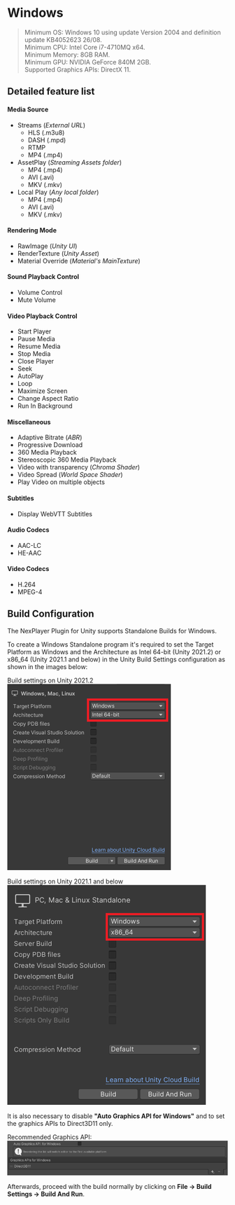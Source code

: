 # Windows

> Minimum OS: Windows 10 using update Version 2004 and definition update KB4052623 26/08.  
Minimum CPU: Intel Core i7-4710MQ x64.  
Minimum Memory: 8GB RAM.  
Minimum GPU: NVIDIA GeForce 840M 2GB.  
Supported Graphics APIs: DirectX 11.

## Detailed feature list

#### Media Source
- Streams (*External URL*)
	- HLS (.m3u8)
	- DASH (.mpd)
	- RTMP
	- MP4 (.mp4)
- AssetPlay (*Streaming Assets folder*)
	- MP4 (.mp4)
	- AVI (.avi)
	- MKV (.mkv)
- Local Play (*Any local folder*)
	- MP4 (.mp4)
	- AVI (.avi)
	- MKV (.mkv)

#### Rendering Mode  
- RawImage (*Unity UI*)	
- RenderTexture (*Unity Asset*)
- Material Override (*Material's MainTexture*)

#### Sound Playback Control
- Volume Control
- Mute Volume

#### Video Playback Control
- Start Player
- Pause Media
- Resume Media
- Stop Media
- Close Player
- Seek
- AutoPlay
- Loop
- Maximize Screen
- Change Aspect Ratio
- Run In Background

#### Miscellaneous
- Adaptive Bitrate (*ABR*)
- Progressive Download
- 360 Media Playback
- Stereoscopic 360 Media Playback
- Video with transparency (*Chroma Shader*)
- Video Spread (*World Space Shader*)
- Play Video on multiple objects

#### Subtitles
- Display WebVTT Subtitles

#### Audio Codecs
- AAC-LC
- HE-AAC

#### Video Codecs
- H.264
- MPEG-4

## Build Configuration
The NexPlayer Plugin for Unity supports Standalone Builds for Windows.

To create a Windows Standalone program it's required to set the Target Platform as Windows and the Architecture as Intel 64-bit (Unity 2021.2) or x86_64 (Unity 2021.1 and below) in the Unity Build Settings configuration as shown in the images below:

Build settings on Unity 2021.2  
![](../assets/platforms/win0.png)

Build settings on Unity 2021.1 and below  
![](../assets/platforms/win1.png)

It is also necessary to disable **"Auto Graphics API for Windows"** and to set the graphics APIs to Direct3D11 only.

Recommended Graphics API:  
![](../assets/platforms/win2.png)

Afterwards, proceed with the build normally by clicking on **File → Build Settings → Build And Run**.
